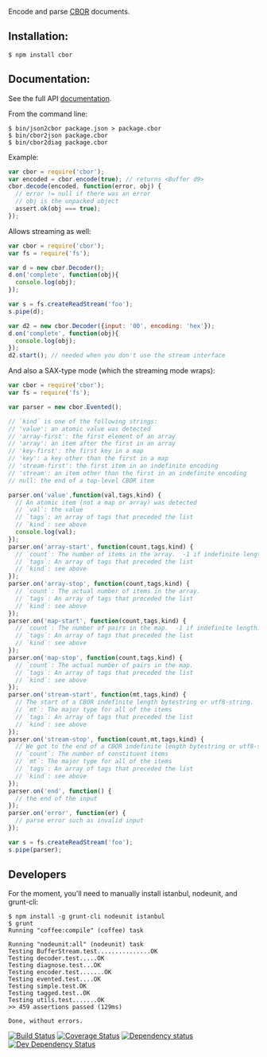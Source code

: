 Encode and parse [CBOR](http://tools.ietf.org/html/rfc7049) documents.


Installation:
------------

```
$ npm install cbor
```

Documentation:
-------------
See the full API [documentation](http://hildjj.github.io/node-cbor/doc/).

From the command line:
```
$ bin/json2cbor package.json > package.cbor
$ bin/cbor2json package.cbor
$ bin/cbor2diag package.cbor
```

Example:
```javascript
var cbor = require('cbor');
var encoded = cbor.encode(true); // returns <Buffer d9>
cbor.decode(encoded, function(error, obj) {
  // error != null if there was an error
  // obj is the unpacked object
  assert.ok(obj === true);
});
```

Allows streaming as well:

```javascript
var cbor = require('cbor');
var fs = require('fs');

var d = new cbor.Decoder();
d.on('complete', function(obj){
  console.log(obj);
});

var s = fs.createReadStream('foo');
s.pipe(d);

var d2 = new cbor.Decoder({input: '00', encoding: 'hex'});
d.on('complete', function(obj){
  console.log(obj);
});
d2.start(); // needed when you don't use the stream interface
```

And also a SAX-type mode (which the streaming mode wraps):

```javascript
var cbor = require('cbor');
var fs = require('fs');

var parser = new cbor.Evented();

// `kind` is one of the following strings:
// 'value': an atomic value was detected
// 'array-first': the first element of an array
// 'array': an item after the first in an array
// 'key-first': the first key in a map
// 'key': a key other than the first in a map
// 'stream-first': the first item in an indefinite encoding
// 'stream': an item other than the first in an indefinite encoding
// null: the end of a top-level CBOR item

parser.on('value',function(val,tags,kind) {
  // An atomic item (not a map or array) was detected
  // `val`: the value
  // `tags`: an array of tags that preceded the list
  // `kind`: see above
  console.log(val);
});
parser.on('array-start', function(count,tags,kind) {
  // `count`: The number of items in the array.  -1 if indefinite length.
  // `tags`: An array of tags that preceded the list
  // `kind`: see above
});
parser.on('array-stop', function(count,tags,kind) {
  // `count`: The actual number of items in the array.
  // `tags`: An array of tags that preceded the list
  // `kind`: see above
});
parser.on('map-start', function(count,tags,kind) {
  // `count`: The number of pairs in the map.  -1 if indefinite length.
  // `tags`: An array of tags that preceded the list
  // `kind`: see above
});
parser.on('map-stop', function(count,tags,kind) {
  // `count`: The actual number of pairs in the map.
  // `tags`: An array of tags that preceded the list
  // `kind`: see above
});
parser.on('stream-start', function(mt,tags,kind) {
  // The start of a CBOR indefinite length bytestring or utf8-string.
  // `mt`: The major type for all of the items
  // `tags`: An array of tags that preceded the list
  // `kind`: see above
});
parser.on('stream-stop', function(count,mt,tags,kind) {
  // We got to the end of a CBOR indefinite length bytestring or utf8-string.
  // `count`: The number of constituent items
  // `mt`: The major type for all of the items
  // `tags`: An array of tags that preceded the list
  // `kind`: see above
});
parser.on('end', function() {
  // the end of the input
});
parser.on('error', function(er) {
  // parse error such as invalid input
});

var s = fs.createReadStream('foo');
s.pipe(parser);
```

Developers
----------

For the moment, you'll need to manually install istanbul, nodeunit, and grunt-cli:

```
$ npm install -g grunt-cli nodeunit istanbul
$ grunt
Running "coffee:compile" (coffee) task

Running "nodeunit:all" (nodeunit) task
Testing BufferStream.test...............OK
Testing decoder.test.....OK
Testing diagnose.test...OK
Testing encoder.test.......OK
Testing evented.test....OK
Testing simple.test.OK
Testing tagged.test..OK
Testing utils.test.......OK
>> 459 assertions passed (129ms)

Done, without errors.
```


[![Build Status](https://api.travis-ci.org/hildjj/node-cbor.png)](https://travis-ci.org/hildjj/node-cbor)
[![Coverage Status](https://coveralls.io/repos/hildjj/node-cbor/badge.png?branch=master)](https://coveralls.io/r/hildjj/node-cbor?branch=master)
[![Dependency status](https://david-dm.org/hildjj/node-cbor/status.png)](https://david-dm.org/hildjj/node-cbor#info=dependencies&view=table)
[![Dev Dependency Status](https://david-dm.org/hildjj/node-cbor/dev-status.png)](https://david-dm.org/hildjj/node-cbor#info=devDependencies&view=table)
